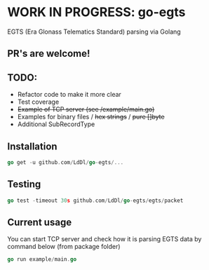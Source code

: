 # WORK IN PROGRESS: go-egts
EGTS (Era Glonass Telematics Standard) parsing via Golang

## PR's are welcome!

## TODO:
* Refactor code to make it more clear
* Test coverage
* ~~Example of TCP server (see /example/main.go)~~
* Examples for binary files / ~~hex strings~~ / ~~pure []byte~~
* Additional SubRecordType

## Installation
```go
go get -u github.com/LdDl/go-egts/...
```

## Testing
```go
go test -timeout 30s github.com/LdDl/go-egts/egts/packet
```

## Current usage
You can start TCP server and check how it is parsing EGTS data by command below (from package folder)
```go
go run example/main.go
```